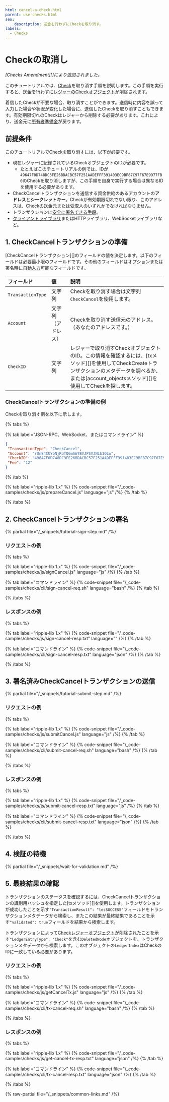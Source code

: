 ```yaml
---
html: cancel-a-check.html
parent: use-checks.html
seo:
    description: 送金を行わずにCheckを取り消す。
labels:
  - Checks
---
```

# Checkの取消し

_[Checks Amendment][]により追加されました。_

このチュートリアルでは、[Check](../../../concepts/payment-types/checks.md)を取り消す手順を説明します。この手順を実行すると、送金を行わずに[レジャーのCheckオブジェクト](../../../references/protocol/ledger-data/ledger-entry-types/check.md)が削除されます。

着信したCheckが不要な場合、取り消すことができます。送信時に内容を誤って入力した場合や状況が変化した場合に、送信したCheckを取り消すこともできます。有効期限切れのCheckはレジャーから削除する必要があります。これにより、送金元に[所有者準備金](../../../concepts/accounts/reserves.md#所有者準備金)が戻ります。

## 前提条件

このチュートリアルでCheckを取り消すには、以下が必要です。

- 現在レジャーに記録されているCheckオブジェクトのIDが必要です。
    - たとえばこのチュートリアルの例では、IDが`49647F0D748DC3FE26BDACBC57F251AADEFFF391403EC9BF87C97F67E9977FB0`のCheckを取り消しますが、この手順を自身で実行する場合は異なるIDを使用する必要があります。
- CheckCancelトランザクションを送信する資金供給のあるアカウントの**アドレス**と**シークレットキー**。Checkが有効期限切れでない限り、このアドレスは、Checkの送金元または受取人のいずれかでなければなりません。
- トランザクションに[安全に署名できる手段](../../../concepts/transactions/secure-signing.md)。
- [クライアントライブラリ](../../../references/client-libraries.md)またはHTTPライブラリ、WebSocketライブラリなど。


## 1. CheckCancelトランザクションの準備

[CheckCancelトランザクション][]のフィールドの値を決定します。以下のフィールドは必要最小限のフィールドです。その他のフィールドはオプションまたは署名時に[自動入力](../../../references/protocol/transactions/common-fields.md#自動入力可能なフィールド)可能なフィールドです。

| フィールド             | 値            | 説明                           |
|:------------------|:-----------------|:--------------------------------------|
| `TransactionType` | 文字列           | Checkを取り消す場合は文字列`CheckCancel`を使用します。 |
| `Account`         | 文字列（アドレス） | Checkを取り消す送信元のアドレス。（あなたのアドレスです。） |
| `CheckID`         | 文字列           | レジャーで取り消すCheckオブジェクトのID。この情報を確認するには、[txメソッド][]を使用してCheckCreateトランザクションのメタデータを調べるか、または[account_objectsメソッド][]を使用してCheckを探します。 |

### CheckCancelトランザクションの準備の例

Checkを取り消す例を以下に示します。

{% tabs %}

{% tab label="JSON-RPC、WebSocket、またはコマンドライン" %}
```json
{
 "TransactionType": "CheckCancel",
 "Account": "rUn84CUYbNjRoTQ6mSW7BVJPSVJNLb1QLo",
 "CheckID": "49647F0D748DC3FE26BDACBC57F251AADEFFF391403EC9BF87C97F67E9977FB0",
 "Fee": "12"
}
```
{% /tab %}

{% tab label="ripple-lib 1.x" %}
{% code-snippet file="/_code-samples/checks/js/prepareCancel.js" language="js" /%}
{% /tab %}

{% /tabs %}

## 2. CheckCancelトランザクションの署名

{% partial file="/_snippets/tutorial-sign-step.md" /%} 

### リクエストの例

{% tabs %}

{% tab label="ripple-lib 1.x" %}
{% code-snippet file="/_code-samples/checks/js/signCancel.js" language="js" /%}
{% /tab %}

{% tab label="コマンドライン" %}
{% code-snippet file="/_code-samples/checks/cli/sign-cancel-req.sh" language="bash" /%}
{% /tab %}

{% /tabs %}


### レスポンスの例

{% tabs %}

{% tab label="ripple-lib 1.x" %}
{% code-snippet file="/_code-samples/checks/js/sign-cancel-resp.txt" language="" /%}
{% /tab %}

{% tab label="コマンドライン" %}
{% code-snippet file="/_code-samples/checks/cli/sign-cancel-resp.txt" language="json" /%}
{% /tab %}

{% /tabs %}


## 3. 署名済みCheckCancelトランザクションの送信

{% partial file="/_snippets/tutorial-submit-step.md" /%} 

### リクエストの例

{% tabs %}

{% tab label="ripple-lib 1.x" %}
{% code-snippet file="/_code-samples/checks/js/submitCancel.js" language="js" /%}
{% /tab %}

{% tab label="コマンドライン" %}
{% code-snippet file="/_code-samples/checks/cli/submit-cancel-req.sh" language="bash" /%}
{% /tab %}

{% /tabs %}


### レスポンスの例

{% tabs %}

{% tab label="ripple-lib 1.x" %}
{% code-snippet file="/_code-samples/checks/js/submit-cancel-resp.txt" language="js" /%}
{% /tab %}

{% tab label="コマンドライン" %}
{% code-snippet file="/_code-samples/checks/cli/submit-cancel-resp.txt" language="json" /%}
{% /tab %}

{% /tabs %}

## 4. 検証の待機

{% partial file="/_snippets/wait-for-validation.md" /%} 

## 5. 最終結果の確認

トランザクションのステータスを確認するには、CheckCancelトランザクションの識別用ハッシュを指定した[txメソッド][]を使用します。トランザクションが成功したことを示す`"TransactionResult": "tesSUCCESS"`フィールドをトランザクションメタデータから検索し、またこの結果が最終結果であることを示す`"validated": true`フィールドを結果から検索します。

トランザクションによって[Checkレジャーオブジェクト](../../../references/protocol/ledger-data/ledger-entry-types/check.md)が削除されたことを示す`"LedgerEntryType": "Check"`を含む`DeletedNode`オブジェクトを、トランザクションメタデータから検索します。このオブジェクトの`LedgerIndex`はCheckのIDに一致している必要があります。

### リクエストの例

{% tabs %}

{% tab label="ripple-lib 1.x" %}
{% code-snippet file="/_code-samples/checks/js/getCancelTx.js" language="js" /%}
{% /tab %}

{% tab label="コマンドライン" %}
{% code-snippet file="/_code-samples/checks/cli/tx-cancel-req.sh" language="bash" /%}
{% /tab %}

{% /tabs %}


### レスポンスの例

{% tabs %}

{% tab label="ripple-lib 1.x" %}
{% code-snippet file="/_code-samples/checks/js/get-cancel-tx-resp.txt" language="json" /%}
{% /tab %}

{% tab label="コマンドライン" %}
{% code-snippet file="/_code-samples/checks/cli/tx-cancel-resp.txt" language="json" /%}
{% /tab %}

{% /tabs %}

{% raw-partial file="/_snippets/common-links.md" /%}
